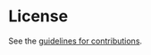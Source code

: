 # License

See the
[guidelines for contributions](https://github.com/JonathanLennox/raw-key-fingerprints/blob/main/CONTRIBUTING.md).
